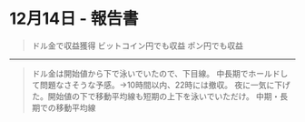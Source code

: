 # 12月14日 - 報告書

> ドル金で収益獲得
> ビットコイン円でも収益
> ポン円でも収益

---

> ドル金は開始値から下で泳いでいたので、下目線。
中長期でホールドして問題なさそうな予感。→10時間以内、22時には撤収。
夜に一気に下げた。開始値の下で移動平均線も短期の上下を泳いでいただけ。
中期・長期での移動平均線
